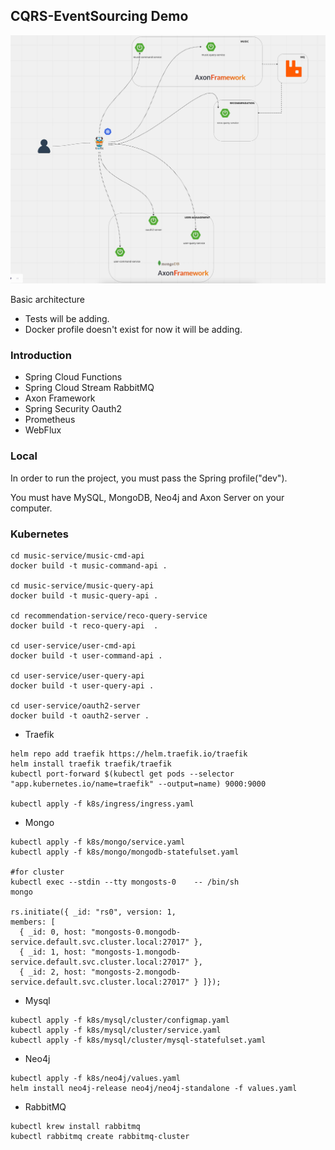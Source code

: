 ## CQRS-EventSourcing Demo

![arch.png](arch.png)

Basic architecture

- Tests will be adding.
- Docker profile doesn't exist for now it will be adding.

### Introduction

- Spring Cloud Functions
- Spring Cloud Stream RabbitMQ
- Axon Framework
- Spring Security Oauth2
- Prometheus
- WebFlux


### Local

In order to run the project, you must pass the Spring profile("dev").

You must have MySQL, MongoDB, Neo4j and Axon Server on your computer.

### Kubernetes

```
cd music-service/music-cmd-api
docker build -t music-command-api .

cd music-service/music-query-api
docker build -t music-query-api .

cd recommendation-service/reco-query-service
docker build -t reco-query-api  .

cd user-service/user-cmd-api
docker build -t user-command-api .

cd user-service/user-query-api
docker build -t user-query-api .

cd user-service/oauth2-server
docker build -t oauth2-server .

```


- Traefik
```
helm repo add traefik https://helm.traefik.io/traefik
helm install traefik traefik/traefik
kubectl port-forward $(kubectl get pods --selector "app.kubernetes.io/name=traefik" --output=name) 9000:9000

kubectl apply -f k8s/ingress/ingress.yaml
```

- Mongo
```
kubectl apply -f k8s/mongo/service.yaml
kubectl apply -f k8s/mongo/mongodb-statefulset.yaml

#for cluster
kubectl exec --stdin --tty mongosts-0    -- /bin/sh
mongo

rs.initiate({ _id: "rs0", version: 1,
members: [
  { _id: 0, host: "mongosts-0.mongodb-service.default.svc.cluster.local:27017" },
  { _id: 1, host: "mongosts-1.mongodb-service.default.svc.cluster.local:27017" },
  { _id: 2, host: "mongosts-2.mongodb-service.default.svc.cluster.local:27017" } ]});

```

- Mysql
```
kubectl apply -f k8s/mysql/cluster/configmap.yaml
kubectl apply -f k8s/mysql/cluster/service.yaml
kubectl apply -f k8s/mysql/cluster/mysql-statefulset.yaml
```

- Neo4j
```
kubectl apply -f k8s/neo4j/values.yaml
helm install neo4j-release neo4j/neo4j-standalone -f values.yaml
```


- RabbitMQ
```
kubectl krew install rabbitmq
kubectl rabbitmq create rabbitmq-cluster
```